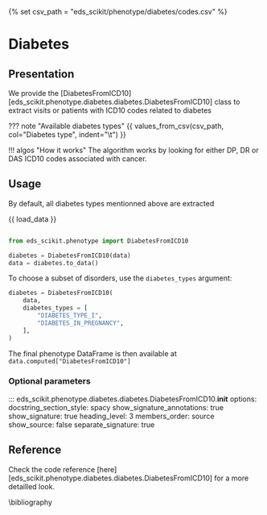 {% set csv_path = "eds_scikit/phenotype/diabetes/codes.csv" %}

# Diabetes

## Presentation

We provide the [DiabetesFromICD10][eds_scikit.phenotype.diabetes.diabetes.DiabetesFromICD10] class to extract visits or patients with ICD10 codes related to diabetes

??? note "Available diabetes types"
    {{ values_from_csv(csv_path, col="Diabetes type", indent="\t") }}

!!! algos "How it works"
    The algorithm works by looking for either DP, DR or DAS ICD10 codes associated with cancer.

## Usage

By default, all diabetes types mentionned above are extracted

{{ load_data }}

```python

from eds_scikit.phenotype import DiabetesFromICD10

diabetes = DiabetesFromICD10(data)
data = diabetes.to_data()

```

To choose a subset of disorders, use the `diabetes_types` argument:

```python
diabetes = DiabetesFromICD10(
    data,
    diabetes_types = [
        "DIABETES_TYPE_I",
        "DIABETES_IN_PREGNANCY",
    ],
)
```

The final phenotype DataFrame is then available at `data.computed["DiabetesFromICD10"]`

### Optional parameters

::: eds_scikit.phenotype.diabetes.diabetes.DiabetesFromICD10.__init__
    options:
         docstring_section_style: spacy
         show_signature_annotations: true
         show_signature: true
         heading_level: 3
         members_order: source
         show_source: false
         separate_signature: true


## Reference

Check the code reference [here][eds_scikit.phenotype.diabetes.diabetes.DiabetesFromICD10] for a more detailled look.

\bibliography
